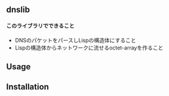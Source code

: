 ## dnslib
#### このライブラリでできること
- DNSのパケットをパースしLispの構造体にすること
- Lispの構造体からネットワークに流せるoctet-arrayを作ること

## Usage

## Installation
